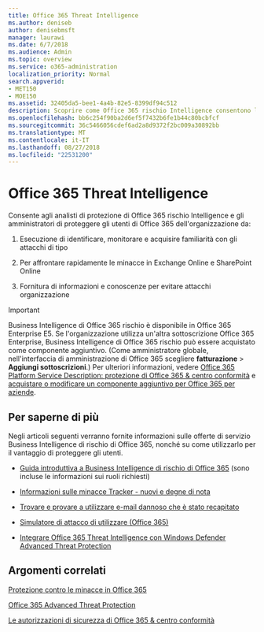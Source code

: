 ```yaml
---
title: Office 365 Threat Intelligence
ms.author: deniseb
author: denisebmsft
manager: laurawi
ms.date: 6/7/2018
ms.audience: Admin
ms.topic: overview
ms.service: o365-administration
localization_priority: Normal
search.appverid:
- MET150
- MOE150
ms.assetid: 32405da5-bee1-4a4b-82e5-8399df94c512
description: Scoprire come Office 365 rischio Intelligence consentono le minacce contro l'organizzazione di ricerca, rispondere a malware, phishing e altri attacchi che Office 365 ha rilevato per conto dell'utente e ricerca per gli indicatori di rischio. Business Intelligence di rischio è incorporata in Office 365 E5 offerte di sistema di sicurezza e conformità.
ms.openlocfilehash: bb6c254f90ba2d6ef5f7432b6fe1b44c80bcbfcf
ms.sourcegitcommit: 36c5466056cdef6ad2a8d9372f2bc009a30892bb
ms.translationtype: MT
ms.contentlocale: it-IT
ms.lasthandoff: 08/27/2018
ms.locfileid: "22531200"
---
```

# <a name="office-365-threat-intelligence"></a>Office 365 Threat Intelligence

Consente agli analisti di protezione di Office 365 rischio Intelligence e gli amministratori di proteggere gli utenti di Office 365 dell'organizzazione da:
  
1. Esecuzione di identificare, monitorare e acquisire familiarità con gli attacchi di tipo
    
2. Per affrontare rapidamente le minacce in Exchange Online e SharePoint Online
    
3. Fornitura di informazioni e conoscenze per evitare attacchi organizzazione
    
> [!IMPORTANT]
> Business Intelligence di Office 365 rischio è disponibile in Office 365 Enterprise E5. Se l'organizzazione utilizza un'altra sottoscrizione Office 365 Enterprise, Business Intelligence di Office 365 rischio può essere acquistato come componente aggiuntivo. (Come amministratore globale, nell'interfaccia di amministrazione di Office 365 scegliere **fatturazione** \> **Aggiungi sottoscrizioni**.) Per ulteriori informazioni, vedere [Office 365 Platform Service Description: protezione di Office 365 &amp; centro conformità](https://technet.microsoft.com/en-us/library/dn933793.aspx) e [acquistare o modificare un componente aggiuntivo per Office 365 per aziende](https://support.office.com/article/4e7b57d6-b93b-457d-aecd-0ea58bff07a6). 
  
## <a name="what-do-you-want-to-do"></a>Per saperne di più

Negli articoli seguenti verranno fornite informazioni sulle offerte di servizio Business Intelligence di rischio di Office 365, nonché su come utilizzarlo per il vantaggio di proteggere gli utenti.
  
- [Guida introduttiva a Business Intelligence di rischio di Office 365](get-started-with-ti.md) (sono incluse le informazioni sui ruoli richiesti) 
    
- [Informazioni sulle minacce Tracker - nuovi e degne di nota](threat-trackers.md)
    
- [Trovare e provare a utilizzare e-mail dannoso che è stato recapitato](investigate-malicious-email-that-was-delivered.md)
    
- [Simulatore di attacco di utilizzare (Office 365)](attack-simulator.md)
    
- [Integrare Office 365 Threat Intelligence con Windows Defender Advanced Threat Protection](integrate-office-365-ti-with-wdatp.md)
    
## <a name="related-topics"></a>Argomenti correlati

[Protezione contro le minacce in Office 365](protect-against-threats.md)
  
[Office 365 Advanced Threat Protection](office-365-atp.md)
  
[Le autorizzazioni di sicurezza di Office 365 &amp; centro conformità](permissions-in-the-security-and-compliance-center.md)
  

